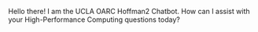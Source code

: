 Hello there! I am the UCLA OARC Hoffman2 Chatbot. How can I assist with your High-Performance Computing questions today?


